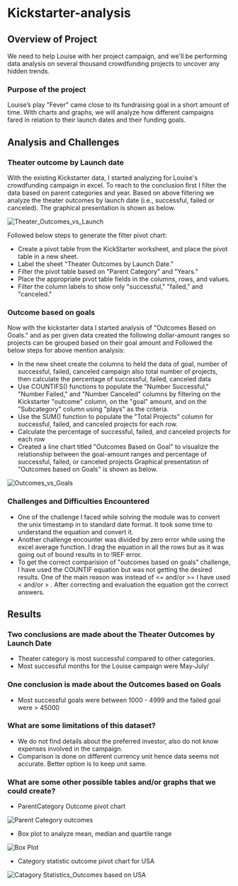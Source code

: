 # Kickstarter-analysis
## Overview of Project
We need to help Louise with her project campaign, and we'll be performing data analysis on several thousand crowdfunding projects to uncover any hidden trends. 

### Purpose of the project 
Louise’s play "Fever" came close to its fundraising goal in a short amount of time. With charts and graphs, we will analyze how different campaigns fared in relation to their launch dates and their funding goals.

## Analysis and Challenges 

### Theater outcome by Launch date

With the existing Kickstarter data, I started analyzing for Louise's crowdfunding campaign in excel. 
To reach to the conclusion first I filter the data based on parent categories and year.
Based on above filtering we analyze the theater outcomes by launch date (i.e., successful, failed or canceled). The graphical presentation is shown as below.

![Theater_Outcomes_vs_Launch](https://user-images.githubusercontent.com/96400887/164874623-7cf876a8-1705-454d-9a6d-6dbc38c3a544.png)

Followed below steps to generate the filter pivot chart:
 - Create a pivot table from the KickStarter worksheet, and place the pivot table in a new sheet.
- Label the sheet "Theater Outcomes by Launch Date."
- Filter the pivot table based on "Parent Category" and "Years."
- Place the appropriate pivot table fields in the columns, rows, and values.
- Filter the column labels to show only "successful," "failed," and "canceled."


### Outcome based on goals

Now with the kickstarter data I started analysis of "Outcomes Based on Goals." and as per given data created the following dollar-amount ranges so projects can be grouped based on their goal amount and 
Followed the below steps for above mention analysis:
- In the new sheet create the columns to held the data of goal, number of successful, failed, canceled campaign also total number of projects, then calculate the percentage of successful, failed, canceled data
- Use COUNTIFS() functions to populate the "Number Successful," "Number Failed," and "Number Canceled" columns by filtering on the Kickstarter "outcome" column, on the "goal" amount, and on the "Subcategory" column using "plays" as the criteria.  
- Use the SUM() function to populate the "Total Projects" column for successful, failed, and canceled projects for each row.
- Calculate the percentage of successful, failed, and canceled projects for each row
- Created a line chart titled "Outcomes Based on Goal" to visualize the relationship between the goal-amount ranges and percentage of successful, failed, or canceled projects
Graphical presentation of "Outcomes based on Goals" is shown as below.
 
![Outcomes_vs_Goals](https://user-images.githubusercontent.com/96400887/164874637-1a48f049-a2e8-4136-af3e-1389c1ba8cb6.png)

### Challenges and Difficulties Encountered
- One of the challenge I faced while solving the module was to convert the unix timestamp in to standard date format. It took some time to understand the equation and convert it.
- Another challenge encounter was divided by zero error while using the excel average function. I drag the equation in all the rows but as it was going out of bound results in to !REF error. 
- To get the correct comparision of "outcomes based on goals" challenge, I have used the COUNTIF equation but was not getting the desired results. One of the main reason was instead of <= and/or >= I have used < and/or > . After correcting and evaluation the equation got the correct answers. 

## Results
### Two conclusions are made about the Theater Outcomes by Launch Date
- Theater category is most successful compared to other categories.
- Most successful months for the Louise campaign were May-July/

### One conclusion is made about the Outcomes based on Goals
- Most successful goals were between 1000 - 4999 and the failed goal were > 45000

### What are some limitations of this dataset?
- We do not find details about the preferred investor, also do not know expenses involved in the campaign.
- Comparison is done on different currency unit hence data seems not accurate. Better option is to keep unit same.

### What are some other possible tables and/or graphs that we could create?
- ParentCategory Outcome pivot chart

![Parent Category outcomes](https://user-images.githubusercontent.com/96400887/164954936-ba77d665-a286-4d8e-be7a-38176d059960.png)

- Box plot to analyze mean, median and quartile range

![Box Plot](https://user-images.githubusercontent.com/96400887/164955019-7c128a9f-b471-4214-bd5a-1ed584350408.png)

- Category statistic outcome pivot chart for USA

![Catagory Statistics_Outcomes based on USA](https://user-images.githubusercontent.com/96400887/164955082-431fde06-ab5a-4a4e-b4c7-98f8322bf823.png)


